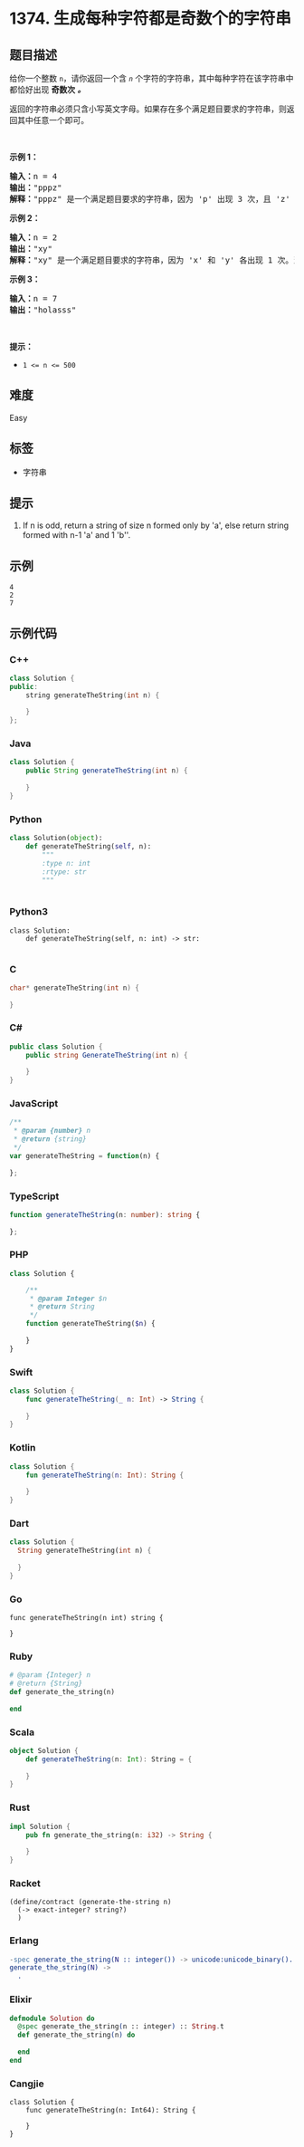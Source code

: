 # 1374. 生成每种字符都是奇数个的字符串

## 题目描述

<p>给你一个整数 <code>n</code>，请你返回一个含<em> <code>n</code> </em>个字符的字符串，其中每种字符在该字符串中都恰好出现 <strong>奇数次</strong> <em><strong>。</strong></em></p>

<p>返回的字符串必须只含小写英文字母。如果存在多个满足题目要求的字符串，则返回其中任意一个即可。</p>

<p>&nbsp;</p>

<p><strong>示例 1：</strong></p>

<pre><strong>输入：</strong>n = 4
<strong>输出：</strong>&quot;pppz&quot;
<strong>解释：</strong>&quot;pppz&quot; 是一个满足题目要求的字符串，因为 &#39;p&#39; 出现 3 次，且 &#39;z&#39; 出现 1 次。当然，还有很多其他字符串也满足题目要求，比如：&quot;ohhh&quot; 和 &quot;love&quot;。
</pre>

<p><strong>示例 2：</strong></p>

<pre><strong>输入：</strong>n = 2
<strong>输出：</strong>&quot;xy&quot;
<strong>解释：</strong>&quot;xy&quot; 是一个满足题目要求的字符串，因为 &#39;x&#39; 和 &#39;y&#39; 各出现 1 次。当然，还有很多其他字符串也满足题目要求，比如：&quot;ag&quot; 和 &quot;ur&quot;。
</pre>

<p><strong>示例 3：</strong></p>

<pre><strong>输入：</strong>n = 7
<strong>输出：</strong>&quot;holasss&quot;
</pre>

<p>&nbsp;</p>

<p><strong>提示：</strong></p>

<ul>
	<li><code>1 &lt;= n &lt;= 500</code></li>
</ul>


## 难度

Easy

## 标签

- 字符串

## 提示

1. If n is odd, return a string of size n formed only by 'a', else return string formed with n-1 'a' and 1 'b''.

## 示例

```
4
2
7
```

## 示例代码

### C++

```cpp
class Solution {
public:
    string generateTheString(int n) {
        
    }
};
```

### Java

```java
class Solution {
    public String generateTheString(int n) {
        
    }
}
```

### Python

```python
class Solution(object):
    def generateTheString(self, n):
        """
        :type n: int
        :rtype: str
        """
        
```

### Python3

```python3
class Solution:
    def generateTheString(self, n: int) -> str:
        
```

### C

```c
char* generateTheString(int n) {
    
}
```

### C#

```csharp
public class Solution {
    public string GenerateTheString(int n) {
        
    }
}
```

### JavaScript

```javascript
/**
 * @param {number} n
 * @return {string}
 */
var generateTheString = function(n) {
    
};
```

### TypeScript

```typescript
function generateTheString(n: number): string {
    
};
```

### PHP

```php
class Solution {

    /**
     * @param Integer $n
     * @return String
     */
    function generateTheString($n) {
        
    }
}
```

### Swift

```swift
class Solution {
    func generateTheString(_ n: Int) -> String {
        
    }
}
```

### Kotlin

```kotlin
class Solution {
    fun generateTheString(n: Int): String {
        
    }
}
```

### Dart

```dart
class Solution {
  String generateTheString(int n) {
    
  }
}
```

### Go

```golang
func generateTheString(n int) string {
    
}
```

### Ruby

```ruby
# @param {Integer} n
# @return {String}
def generate_the_string(n)
    
end
```

### Scala

```scala
object Solution {
    def generateTheString(n: Int): String = {
        
    }
}
```

### Rust

```rust
impl Solution {
    pub fn generate_the_string(n: i32) -> String {
        
    }
}
```

### Racket

```racket
(define/contract (generate-the-string n)
  (-> exact-integer? string?)
  )
```

### Erlang

```erlang
-spec generate_the_string(N :: integer()) -> unicode:unicode_binary().
generate_the_string(N) ->
  .
```

### Elixir

```elixir
defmodule Solution do
  @spec generate_the_string(n :: integer) :: String.t
  def generate_the_string(n) do
    
  end
end
```

### Cangjie

```cangjie
class Solution {
    func generateTheString(n: Int64): String {

    }
}
```

